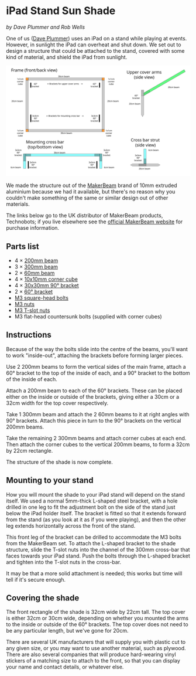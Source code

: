 # iPad Stand Sun Shade

_by Dave Plummer and Rob Wells_

One of us ([Dave Plummer](https://www.facebook.com/dave.plummer.sax/)) uses an iPad on a stand while playing at events. However, in sunlight the iPad can overheat and shut down. We set out to design a structure that could be attached to the stand, covered with some kind of material, and shield the iPad from sunlight.

![iPad stand sun shade diagram](iPad-shade.svg)

We made the structure out of the [MakerBeam][] brand of 10mm extruded aluminium because we had it available, but there's no reason why you couldn't make something of the same or similar design out of other materials.

The links below go to the UK distributor of MakerBeam products, Technobots; if you live elsewhere see the [official MakerBeam website][official] for purchase information.

[MakerBeam]: https://www.technobotsonline.com/makerbeam.html
[official]: https://www.makerbeam.com/

## Parts list

- 4 × [200mm beam](https://www.technobotsonline.com/makerbeam-200mm-long-black-anodised-beam-threaded.html)
- 3 × [300mm beam](https://www.technobotsonline.com/makerbeam-300mm-long-black-anodised-beam-threaded.html)
- 2 × [60mm beam](https://www.technobotsonline.com/makerbeam-60mm-long-black-anodised-beam-threaded.html)
- 4 × [10x10mm corner cube](https://www.technobotsonline.com/makerbeam-corner-cube-kit-in-black-pack-of-12-with-hex-key.html)
- 4 × [30x30mm 90° bracket](https://www.technobotsonline.com/makerbeam-equal-right-angle-bracket.html)
- 2 × [60° bracket](https://www.technobotsonline.com/makerbeam-60-degree-angle-bracket.html)
- [M3 square-head bolts](https://www.technobotsonline.com/makerbeam-m3-square-head-set-bolts-x-6mm-pack-of-250.html)
- [M3 nuts](https://www.technobotsonline.com/makerbeam-m3-stainless-steel-plain-nuts-of-250.html)
- [M3 T-slot nuts](https://www.technobotsonline.com/makerbeam-t-slot-nut-set-pack-of-25-with-hex-key.html)
- M3 flat-head countersunk bolts (supplied with corner cubes)

## Instructions

Because of the way the bolts slide into the centre of the beams, you'll want to work "inside-out", attaching the brackets before forming larger pieces.

Use 2 200mm beams to form the vertical sides of the main frame, attach a 60° bracket to the top of the inside of each, and a 90° bracket to the bottom of the inside of each.

Attach a 200mm beam to each of the 60° brackets. These can be placed either on the inside or outside of the brackets, giving either a 30cm or a 32cm width for the top cover respectively.

Take 1 300mm beam and attach the 2 60mm beams to it at right angles with 90° brackets. Attach this piece in turn to the 90° brackets on the vertical 200mm beams.

Take the remaining 2 300mm beams and attach corner cubes at each end. Then attach the corner cubes to the vertical 200mm beams, to form a 32cm by 22cm rectangle.

The structure of the shade is now complete.

## Mounting to your stand

How you will mount the shade to your iPad stand will depend on the stand itself. We used a normal 5mm-thick L-shaped steel bracket, with a hole drilled in one leg to fit the adjustment bolt on the side of the stand just below the iPad holder itself. The bracket is fitted so that it extends forward from the stand (as you look at it as if you were playing), and then the other leg extends horizontally across the front of the stand.

This front leg of the bracket can be drilled to accommodate the M3 bolts from the MakerBeam set. To attach the L-shaped bracket to the shade structure, slide the T-slot nuts into the channel of the 300mm cross-bar that faces towards your iPad stand. Push the bolts through the L-shaped bracket and tighten into the T-slot nuts in the cross-bar.

It may be that a more solid attachment is needed; this works but time will tell if it's secure enough.

## Covering the shade

The front rectangle of the shade is 32cm wide by 22cm tall. The top cover is either 32cm or 30cm wide, depending on whether you mounted the arms to the inside or outside of the 60° brackets. The top cover does not need to be any particular length, but we've gone for 20cm.

There are several UK manufacturers that will supply you with plastic cut to any given size, or you may want to use another material, such as plywood. There are also several companies that will produce hard-wearing vinyl stickers of a matching size to attach to the front, so that you can display your name and contact details, or whatever else.


